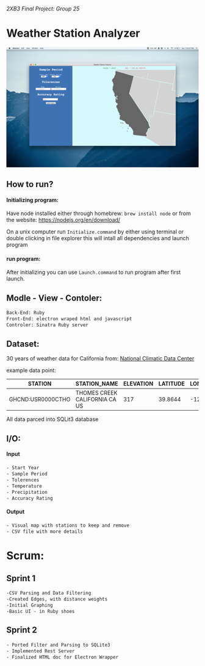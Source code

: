 ###### 2XB3 Final Project: Group 25
# Weather Station Analyzer

 ![Application ScreenShot](ReferenceMaterial/ScreenShot.jpg)

## How to run?

#### Initializing program:
Have node installed either through homebrew: `brew install node`
or from the website: <https://nodejs.org/en/download/>

On a unix computer run `Initialize.command` by either
using terminal or double clicking in file explorer
this will intall all dependencies and launch program
#### run program:
After initializing you can use `Launch.command` to run program after first launch.

## Modle - View - Contoler:

	Back-End: Ruby
	Front-End: electron wraped html and javascript
	Controler: Sinatra Ruby server

## Dataset:
30 years of weather data for California from:
[National Climatic Data Center](http://www.ncdc.noaa.gov/cdo-web/search)

example data point:

| STATION           | STATION_NAME                  | ELEVATION | LATITUDE | LONGITUDE | DATE     | PRCP | TMAX | TMIN |
| ----------------- | ----------------------------- | --------- | -------- | --------- | -------- | ---- | ---- | ---- |
| GHCND:USR0000CTHO | THOMES CREEK CALIFORNIA CA US | 317       | 39.8644  | -122.6097 | 20020103 | 2    | 150  | 78   |

All data parced into SQLit3 database

## I/O:
#### Input
	- Start Year
	- Sample Period
	- Tolerences
	- Temperature
	- Precipitation
	- Accuracy Rating
#### Output
	- Visual map with stations to keep and remove
	- CSV file with more details


# Scrum:
## Sprint 1
	-CSV Parsing and Data Filtering
	-Created Edges, with distance weights
	-Initial Graphing
	-Basic UI - in Ruby shoes
## Sprint 2
	- Ported Filter and Parsing to SQLite3
	- Implemented Rest Server
	- Finalized HTML doc for Electron Wrapper
